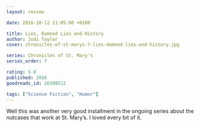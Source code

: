```yaml
---
layout: review

date: 2016-10-12 11:05:00 +0100

title: Lies, Damned Lies and History
author: Jodi Taylor
cover: chronicles-of-st-marys-7-lies-damned-lies-and-history.jpg

series: Chronicles of St. Mary's
series_order: 7

rating: 5.0
published: 2016
goodreads_id: 26308512

tags: ["Science Fiction", "Humor"]
---
```


Well this was another very good installment in the ongoing series about the nutcases that work at St. Mary’s. I loved every bit of it.
